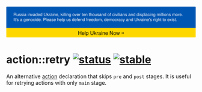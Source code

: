 [![Stand With Ukraine](https://raw.githubusercontent.com/vshymanskyy/StandWithUkraine/main/banner2-direct.svg)](https://stand-with-ukraine.pp.ua)

# action::retry [![status](https://github.com/Youloveit-Org/wretry.action/actions/workflows/wRetryActionPublish.yml/badge.svg)](https://github.com/Youloveit-Org/wretry.action/actions/workflows/wRetryActionPublish.yml) [![stable](https://img.shields.io/badge/stability-stable-brightgreen.svg)](https://github.com/emersion/stability-badges#stable)

An alternative [action](../Readme.md) declaration that skips `pre` and `post` stages. It is useful for retrying actions with only `main` stage.
